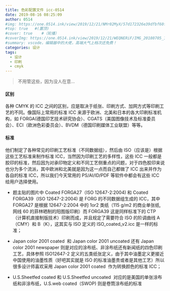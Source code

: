 ```yaml
---
title: 色彩配置文件 icc-0514
date: 2019-08-16 08:25:09
author: 0514
#img: https://one.0514.ink/view/2019/12/21/NMr02MyX/57d172326e39dfbf60fcdb795a08e758.jpg
#top: true   #(置顶)
#cover: true    #（轮播）
#coverImg: https://one.0514.ink/view/2019/12/21/WEQNERiF/IMG_20180705_173106.jpg
#summary: vscode，编辑器中的大佬，高端大气上档次还免费！
categories: 设计
tags:
  - 设计
  - 印刷
  - cmyk
---
```


>不用管这些，因为没人在意...

#### 区别

各种 CMYK 的 ICC 之间的区别，应是取决于纸张、印刷方式、加网方式等印刷工艺的不同。像国际上常用的标准 ICC 来源于欧洲、北美和日本的各大印刷标准机构，如 FORGA(德国印艺技术研究协会）、CGATS（美国图像技术及标准委员会）、ECI（欧洲色彩委员会）、BVDM（德国印刷媒体工业联盟）等等。

<!--more-->

#### 标准

他们制定了各种常见的印刷工艺标准（不同数据组），然后由 ISO（应该是）根据这些工艺标准来制作标准 ICC，当然因为印刷工艺的多样性，这些 ICC 一般都是胶印的标准，然后因为对承印物定义和不同工艺侧重点的问题，对于四色胶印来说也分为多个流派，其中欧洲和北美就是因为这一点而自己都做了 ICC 出来并作为各自的标准 ICC，所以我们今天常用的 PS/AI/ID/PDF 等软件中都会有这些 ICC 给用户选择使用。

- 题主贴的图片中 Coated FORGA27（ISO 12647-2:2004) 和 Coated FORGA39（ISO 12647-2:2004) 是 FORG 的不同数据组生成的 ICC，其中 FORGA27 是根据 12647-2:2004 中的 1or2 类纸（115 g/m2 的商业单张纸, 网线 60 的菲林晒制的阳图版印刷）而 FORGA39 这是同样标准下的 CTP（计算机直接制版技术）印刷而成，并且规定了需要符合 ISO 的阶调曲线 A（CMY）和 B（K），这其实与 ISO 定义的 ISO_coated_v2.icc 是一样的标准；

- Japan color 2001 coated  和 Japan color 2001 uncoated 还有 Japan color 2001 newspaper 则是对应的涂布纸、非涂布纸还有新闻纸的四色印刷工艺，具体参照 ISO12647-2 定义的五类纸张定义，由于其中油墨定义更接近中国使用的油墨性质（好吧其实就是 ISO 的标准油墨贵或者是其他工艺）所以很多设计师喜欢采用 Japan color 2001 coated  作为转换颜色的标准 ICC；

- U.S.Sheetfed coated 和 U.S.Sheetfed uncoated  对应的是美国的单张涂布纸和非涂布纸，U.S.web coated（SWOP) 则是卷筒涂布纸的标准
